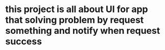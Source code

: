# this project is all about UI for app that solving problem by request something and notify when request success 
